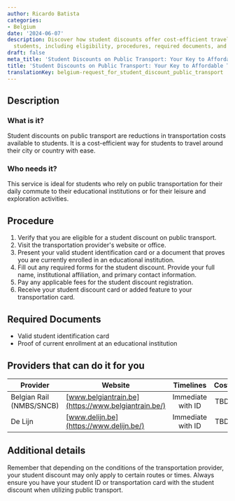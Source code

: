 ```yaml
---
author: Ricardo Batista
categories:
- Belgium
date: '2024-06-07'
description: Discover how student discounts offer cost-efficient travel options for
  students, including eligibility, procedures, required documents, and provider details.
draft: false
meta_title: 'Student Discounts on Public Transport: Your Key to Affordable Travel'
title: 'Student Discounts on Public Transport: Your Key to Affordable Travel'
translationKey: belgium-request_for_student_discount_public_transport
---
```



## Description
### What is it?
Student discounts on public transport are reductions in transportation costs available to students. It is a cost-efficient way for students to travel around their city or country with ease.

### Who needs it?
This service is ideal for students who rely on public transportation for their daily commute to their educational institutions or for their leisure and exploration activities. 

## Procedure

1. Verify that you are eligible for a student discount on public transport.
2. Visit the transportation provider's website or office. 
3. Present your valid student identification card or a document that proves you are currently enrolled in an educational institution. 
4. Fill out any required forms for the student discount. Provide your full name, institutional affiliation, and primary contact information.
5. Pay any applicable fees for the student discount registration.
6. Receive your student discount card or added feature to your transportation card.

## Required Documents

- Valid student identification card
- Proof of current enrollment at an educational institution 

## Providers that can do it for you

| Provider        |     Website     |     Timelines    |       Cost      |
| --------------- | --------------- |  :-------------: | :-------------: |
| Belgian Rail (NMBS/SNCB) | [www.belgiantrain.be](https://www.belgiantrain.be/)  | Immediate with ID | TBD |
| De Lijn | [www.delijn.be](https://www.delijn.be/) | Immediate with ID | TBD |

## Additional details
Remember that depending on the conditions of the transportation provider, your student discount may only apply to certain routes or times. Always ensure you have your student ID or transportation card with the student discount when utilizing public transport.